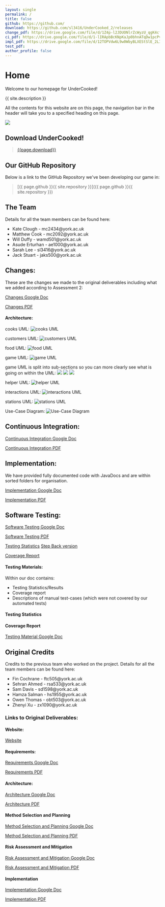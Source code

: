 ```yaml
---
layout: single
permalink: /
title: false
github: https://github.com/
download: https://github.com/sl3416/UnderCooked_2/releases
change_pdf: https://drive.google.com/file/d/1Z4p-l2JDUONlrZcWyzU_qgK4cfJfVWhc/view?usp=share_link
ci_pdf: https://drive.google.com/file/d/1-lIRApbBcKNpKaJp0bhnATqDw1pcPvED/view?usp=share_link
impl_pdf: https://drive.google.com/file/d/12TOPVdw6L9w0WbyBLXEStSlE_2LIDCFn/view?usp=sharing
test_pdf: 
author_profile: false
---
```

# Home
Welcome to our homepage for UnderCooked!

{{ site.description }}

All the contents for this website are on this page, the navigation bar in the header will take you to a specified heading on this page.

![](https://raw.githubusercontent.com/sl3416/UnderCooked_2/main/ENG1/SUBMITTABLES/Images/game_image.png)

## Download UnderCooked!
> [{{page.download}}]({{page.download}})

## Our GitHub Repository
Below is a link to the GitHub Repository we've been developing our game in:

> [{{ page.github }}{{ site.repository }}]({{ page.github }}{{ site.repository }})

## The Team
Details for all the team members can be found here:
<ul>
<li>Kate Clough      - mc2434@york.ac.uk</li>
<li>Matthew Cook     - mc2092@york.ac.uk</li>
<li>Will Duffy       - wamd501@york.ac.uk</li>
<li>Asude Erturhan   - ae1000@york.ac.uk</li>
<li>Sarah Lee        - sl3416@york.ac.uk</li>
<li>Jack Stuart      - jaks500@york.ac.uk</li>
</ul>

## Changes:
These are the changes we made to the original deliverables including what we added according to Assessment 2:

[Changes Google Doc](https://docs.google.com/document/d/1tb-2G8SmRJgsELj3gjigxmJpqdQ2s3wMZDtsMWteFNE/edit?usp=share_link)

[Changes PDF]({{page.change_pdf}})

#### Architecture:
cooks UML:
![cooks UML](https://raw.githubusercontent.com/sl3416/UnderCooked_2/main/ENG1/SUBMITTABLES/Architecture/Updated/cooks_UML.png)

customers UML:
![customers UML](https://raw.githubusercontent.com/sl3416/UnderCooked_2/main/ENG1/SUBMITTABLES/Architecture/Updated/customers_UML.png)

food UML:
![food UML](https://raw.githubusercontent.com/sl3416/UnderCooked_2/main/ENG1/SUBMITTABLES/Architecture/Updated/food_UML.png)

game UML:
![game UML](https://raw.githubusercontent.com/sl3416/UnderCooked_2/main/ENG1/SUBMITTABLES/Architecture/Updated/game_UML.png)

game UML is split into sub-sections so you can more clearly see what is going on within the UML:
![](https://raw.githubusercontent.com/sl3416/UnderCooked_2/main/ENG1/SUBMITTABLES/Architecture/Updated/game_UML1.png)
![](https://raw.githubusercontent.com/sl3416/UnderCooked_2/main/ENG1/SUBMITTABLES/Architecture/Updated/game_UML2.png)
![](https://raw.githubusercontent.com/sl3416/UnderCooked_2/main/ENG1/SUBMITTABLES/Architecture/Updated/game_UML3.png)

helper UML:
![helper UML](https://raw.githubusercontent.com/sl3416/UnderCooked_2/main/ENG1/SUBMITTABLES/Architecture/Updated/helper_UML.png)

interactions UML:
![interactions UML](https://raw.githubusercontent.com/sl3416/UnderCooked_2/main/ENG1/SUBMITTABLES/Architecture/Updated/interactions_UML.png)

stations UML:
![stations UML](https://raw.githubusercontent.com/sl3416/UnderCooked_2/main/ENG1/SUBMITTABLES/Architecture/Updated/stations_UML.png)

Use-Case Diagram:
![Use-Case Diagram](https://raw.githubusercontent.com/sl3416/UnderCooked_2/main/ENG1/SUBMITTABLES/Architecture/Updated/Use_Case_Diagram.png)

## Continuous Integration:
[Continuous Integration Google Doc](https://docs.google.com/document/d/1Q-1xYHXcE-K5PJ2D9rR_aNjQ5A-96T8IimDriMcvh2o/edit?usp=share_link)

[Continuous Integration PDF]({{ci_pdf}})

## Implementation:
We have provided fully documented code with JavaDocs and are within sorted folders for organisation.

[Implementation Google Doc](https://docs.google.com/document/d/1jrVzdXLCUq6QwhpbevFBfKr8NP9THZcmsCrOpPQelYI/edit?usp=share_link)

[Implementation PDF]({{page.impl_pdf}})

## Software Testing:
[Software Testing Google Doc](https://docs.google.com/document/d/1Kf8yILYmphwpJCcRPEVtu4urq7ENJq62d8E_3HKMHUc/edit?usp=share_link)

[Software Testing PDF]({{page.test_pdf}})

[Testing Statistics](../index.html)
[Step Back version](../_site/index.html)

[Coverage Report](../coverage.html)

#### Testing Materials:
Within our doc contains: 
- Testing Statistics/Results
- Coverage report
- Descriptions of manual test-cases (which were not covered by our automated tests)

#### Testing Statistics
#### Coverage Report

[Testing Material Google Doc](https://docs.google.com/document/d/1PI8E7NDeGtfS-tfhrb08WDrqjxRgIdzCgk7qK6iGe9o/edit?usp=sharing)

## Original Credits
Credits to the previous team who worked on the project. Details for all the team members can be found here:
<ul>
<li>Fin Cochrane   - ftc505@york.ac.uk</li>
<li>Sehran Ahmed   - rsa533@york.ac.uk</li>
<li>Sam Davis      - sd1598@york.ac.uk</li>
<li>Hamza Salman   - hs1955@york.ac.uk</li>
<li>Owen Thomas    - obt503@york.ac.uk</li>
<li>Zhenyi Xu      - zx1090@york.ac.uk</li>
</ul>

### Links to Original Deliverables:
#### Website:
[Website](https://undercooked-team.github.io/UnderCooked/)

#### Requirements:
[Requirements Google Doc](https://docs.google.com/document/d/17tcN_Xeo0Gzz8ficlVVp_1x0h8Q2EDLzrCXvKtgHNlw/edit?usp=share_link)

[Requirements PDF]({{page.req_pdf}})

#### Architecture:
[Architecture Google Doc](https://docs.google.com/document/d/11IZyqiyvOG_iuKlP9LPBgSTnA8E4lxPNE8mAL1pA26s/edit?usp=sharing)

[Architecture PDF]({{page.arch_pdf}})

#### Method Selection and Planning
[Method Selection and Planning Google Doc](https://docs.google.com/document/d/1KpzhVRxdkBJPyYyQxW3aTuWMCYpDrK8jtEIiyoh-2Rw/edit?usp=share_link)

[Method Selection and Planning PDF]({{page.plan_pdf}})

#### Risk Assessment and Mitigation
[Risk Assessment and Mitigation Google Doc](https://docs.google.com/document/d/1-oQ4ajU6W9XvK9kMU9fiHc9EGryhhc9Awz3sKuWzotQ/edit?usp=share_link)

[Risk Assessment and Mitigation PDF]({{page.risk_pdf}})

#### Implementation
[Implementation Google Doc](https://docs.google.com/document/d/1rC9LAZ9OATbIcQgagMG_clQ7LpItRECm9ADfuPLFHQc/edit?usp=share_link)

[Implementation PDF]({{page.impl_pdf}})